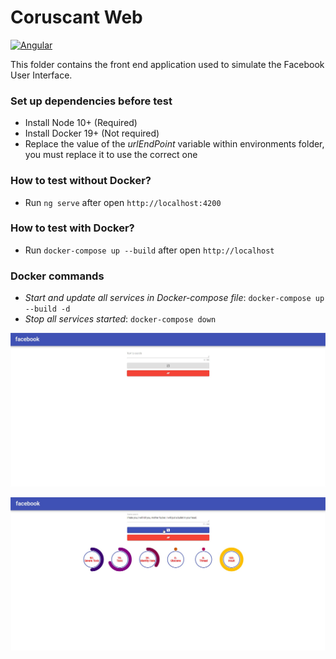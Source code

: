 # Coruscant Web

[![Angular](https://img.shields.io/badge/Angular-9.0.0-DD0031.svg)](https://angular.io/)

This folder contains the front end application used to simulate the Facebook User Interface.

### Set up dependencies before test
* Install Node 10+ (Required)
* Install Docker 19+ (Not required)
* Replace the value of the *urlEndPoint* variable within environments folder, you must replace it to use the correct one 

### How to test without Docker?

* Run `ng serve` after open `http://localhost:4200`

### How to test with Docker?

* Run `docker-compose up --build` after open `http://localhost`

### Docker commands
- *Start and update all services in Docker-compose file*: `docker-compose up --build -d`
- *Stop all services started*: `docker-compose down`

![alt text](image01.jpg)

![alt text](image02.jpg)
